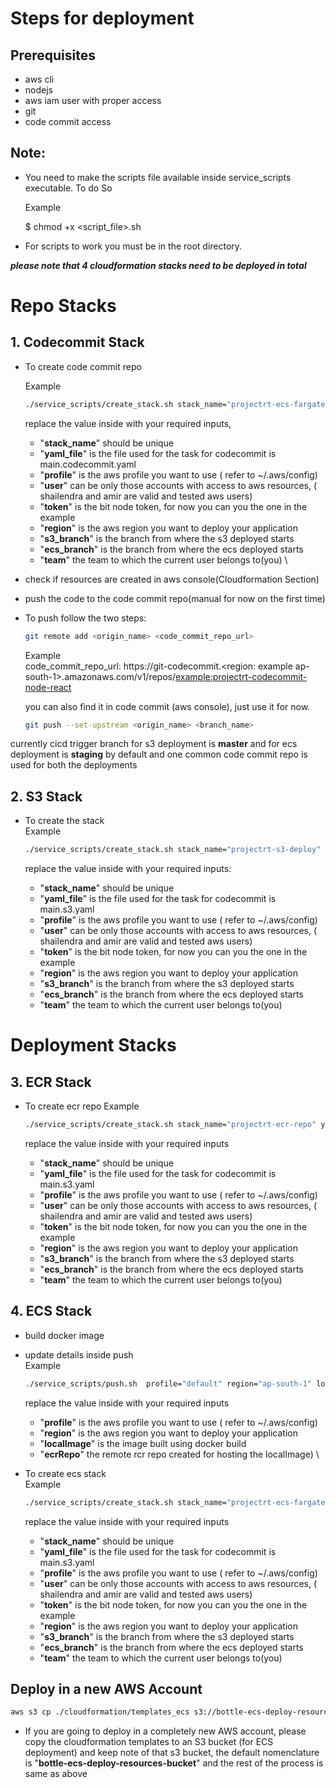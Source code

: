 # Steps for deployment

## Prerequisites

- aws cli
- nodejs
- aws iam user with proper access
- git
- code commit access

## Note:

- You need to make the scripts file available inside service_scripts executable. To do So

  Example

  \$ chmod +x <script_file>.sh

- For scripts to work you must be in the root directory.

**_please note that 4 cloudformation stacks need to be deployed in total_**

# Repo Stacks

<!-- ## Common Steps

- ./service_scripts/create_stack.sh shailendra-s3-deploy-ecs main.ecs.yaml 7b76e084-98d0-4cf6-852b-50aabea4e593(where the three parameters are stackname, yamlConfigFile, bitToken) -->

## 1. Codecommit Stack

- To create code commit repo

  Example

  ```bash
  ./service_scripts/create_stack.sh stack_name="projectrt-ecs-fargate-deploy" yaml_file="main.codecommit.yaml" profile="default" user="shailendra" token="7b76e084-98d0-4cf6-852b-50aabea4e593" region="ap-south-1" s3_branch="staging" ecs_branch="master" team="rt"
  ```

  replace the value inside with your required inputs,

  - "**stack_name**" should be unique
  - "**yaml_file**" is the file used for the task for codecommit is main.codecommit.yaml
  - "**profile**" is the aws profile you want to use ( refer to ~/.aws/config)
  - "**user**" can be only those accounts with access to aws resources, ( shailendra and amir are valid and tested aws users)
  - "**token**" is the bit node token, for now you can you the one in the example
  - "**region**" is the aws region you want to deploy your application
  - "**s3_branch**" is the branch from where the s3 deployed starts
  - "**ecs_branch**" is the branch from where the ecs deployed starts
  - "**team**" the team to which the current user belongs to(you)
    \

* check if resources are created in aws console(Cloudformation Section)
* push the code to the code commit repo(manual for now on the first time)
* To push follow the two steps:

  ```bash
  git remote add <origin_name> <code_commit_repo_url>
  ```

  Example
  \
  code_commit_repo_url: https://git-codecommit.<region: example ap-south-1>.amazonaws.com/v1/repos/<example:projectrt-codecommit-node-react>

  you can also find it in code commit (aws console), just use it for now.

  ```bash
  git push --set-upstream <origin_name> <branch_name>
  ```

currently cicd trigger branch for s3 deployment is **master** and for ecs deployment is **staging** by default and one common code commit repo is used for both the deployments

## 2. S3 Stack

- To create the stack
  \
   Example

  ```bash
  ./service_scripts/create_stack.sh stack_name="projectrt-s3-deploy" yaml_file="main.s3.yaml" profile="default" user="shailendra" token="7b76e084-98d0-4cf6-852b-50aabea4e593" region="ap-south-1" s3_branch="staging" ecs_branch="master" team="rt"
  ```

  replace the value inside with your required inputs:

  - "**stack_name**" should be unique
  - "**yaml_file**" is the file used for the task for codecommit is main.s3.yaml
  - "**profile**" is the aws profile you want to use ( refer to ~/.aws/config)
  - "**user**" can be only those accounts with access to aws resources, ( shailendra and amir are valid and tested aws users)
  - "**token**" is the bit node token, for now you can you the one in the example
  - "**region**" is the aws region you want to deploy your application
  - "**s3_branch**" is the branch from where the s3 deployed starts
  - "**ecs_branch**" is the branch from where the ecs deployed starts
  - "**team**" the team to which the current user belongs to(you)

# Deployment Stacks

## 3. ECR Stack

- To create ecr repo
  Example

  ```bash
  ./service_scripts/create_stack.sh stack_name="projectrt-ecr-repo" yaml_file="main.docker_ecr.yaml" profile="default" user="shailendra" token="7b76e084-98d0-4cf6-852b-50aabea4e593" region="ap-south-1" s3_branch="staging" ecs_branch="master" team="rt"
  ```

  replace the value inside with your required inputs

  - "**stack_name**" should be unique
  - "**yaml_file**" is the file used for the task for codecommit is main.s3.yaml
  - "**profile**" is the aws profile you want to use ( refer to ~/.aws/config)
  - "**user**" can be only those accounts with access to aws resources, ( shailendra and amir are valid and tested aws users)
  - "**token**" is the bit node token, for now you can you the one in the example
  - "**region**" is the aws region you want to deploy your application
  - "**s3_branch**" is the branch from where the s3 deployed starts
  - "**ecs_branch**" is the branch from where the ecs deployed starts
  - "**team**" the team to which the current user belongs to(you)

## 4. ECS Stack

- build docker image
- update details inside push
  \
   Example

  ```bash
  ./service_scripts/push.sh  profile="default" region="ap-south-1" localImage="ecr-node-react" ecrRepo="ecr-repo-name"
  ```

  replace the value inside with your required inputs

  - "**profile**" is the aws profile you want to use ( refer to ~/.aws/config)
  - "**region**" is the aws region you want to deploy your application
  - "**localImage**" is the image built using docker build
  - "**ecrRepo**" the remote rcr repo created for hosting the localImage)
    \

* To create ecs stack
  \
   Example

  ```bash
  ./service_scripts/create_stack.sh stack_name="projectrt-ecs-fargate-deploy" yaml_file="main.ecs.yaml" profile="default" user="shailendra" token="7b76e084-98d0-4cf6-852b-50aabea4e593" region="ap-south-1" s3_branch="staging" ecs_branch="master" team="rt"
  ```

  replace the value inside with your required inputs

  - "**stack_name**" should be unique
  - "**yaml_file**" is the file used for the task for codecommit is main.s3.yaml
  - "**profile**" is the aws profile you want to use ( refer to ~/.aws/config)
  - "**user**" can be only those accounts with access to aws resources, ( shailendra and amir are valid and tested aws users)
  - "**token**" is the bit node token, for now you can you the one in the example
  - "**region**" is the aws region you want to deploy your application
  - "**s3_branch**" is the branch from where the s3 deployed starts
  - "**ecs_branch**" is the branch from where the ecs deployed starts
  - "**team**" the team to which the current user belongs to(you)

## Deploy in a new AWS Account

```bash
aws s3 cp ./cloudformation/templates_ecs s3://bottle-ecs-deploy-resources-bucket/templates --recursive
```

- If you are going to deploy in a completely new AWS account, please copy the cloudformation templates to an S3 bucket (for ECS deployment) and keep note of that s3 bucket, the default nomenclature is "**bottle-ecs-deploy-resources-bucket**" and the rest of the process is same as above
